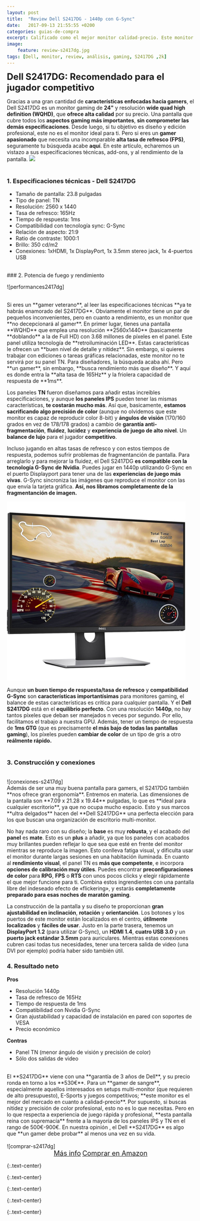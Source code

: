 ```yaml
---
layout: post
title:  "Review Dell S2417DG - 1440p con G-Sync"
date:   2017-09-13 21:55:55 +0200
categories: guias-de-compra
excerpt: Calificado como el mejor monitor calidad-precio. Este monitor Dell lo posee todo para los jugadores más competitivos. Os explicamos sus características y especificaciones al detalle.
image:
    feature: review-s2417dg.jpg
tags: [Dell, monitor, review, análisis, gaming, S2417DG ,2k]
---
```

<!--more-->
<!-- more -->
<b><font size="5">Dell S2417DG: Recomendado para el jugador competitivo</font></b><br />
 
Gracias a una gran cantidad de <b>características enfocadas hacia gamers</b>, el Dell S2417DG es un monitor gaming de **24"** y resolución **wide quad high definition (WQHD)**, que **ofrece alta calidad** por su precio. Una pantalla que cubre todos los **aspectos gaming más importantes**, **sin comprometer las demás especificaciones**. Desde luego, si tu objetivo es diseño y edición profesional, este no es el monitor ideal para ti. Pero si eres un **gamer apasionado** que necesita una incomparable **alta tasa de refresco (FPS)**, seguramente tu búsqueda acabe **aquí**. En este artículo, echaremos un vistazo a sus especificaciones técnicas, add-ons, y al rendimiento de la pantalla.
<img src="http://i.dell.com/das/xa.ashx/global-site-design%20WEB/ac4e61fa-5e63-7c73-4ff0-7638859b9f20/1/OriginalPng?id=Dell/Product_Images/Peripherals/Output_Devices/Dell/Monitors/S_Series/S2417DG/pdp/dell-monitor-s2417dg-pdp-module-02.jpg">
<br /><br />
### 1. Especificaciones técnicas - Dell S2417DG
-	Tamaño de pantalla: 23.8 pulgadas
-	Tipo de panel: TN
-	Resolución: 2560 x 1440
-	Tasa de refresco: 165Hz
-	Tiempo de respuesta: 1ms
-	Compatibilidad con tecnología sync: G-Sync
-	Relación de aspecto: 21:9
-	Ratio de contraste: 1000:1
-	Brillo: 350 cd/m2
-	Conexiones: 1xHDMI, 1x DisplayPort, 1x 3.5mm stereo jack, 1x 4-puertos USB

<br />
### 2. Potencia de fuego y rendimiento
  
![performances2417dg]
  
<br />
Si eres un **gamer veterano**, al leer las especificaciones técnicas **ya te habrás enamorado del S2417DG**. Obviamente el monitor tiene un par de pequeños inconvenientes, pero en cuanto a rendimiento, es un monitor que **no decepcionará al gamer**. En primer lugar, tienes una pantalla **WQHD** que emplea una resolución **2560x1440** (basicamente **doblando** a la de Full HD) con 3.68 millones de píxeles en el panel. Este panel utiliza tecnología de **retroiluminación LED**. Estas características le ofrecen un **buen nivel de detalle y nitidez**. Sin embargo, si quieres trabajar con ediciones o tareas gráficas relacionadas, este monitor no te servirá por su panel TN. Para diseñadores, la búsqueda acaba ahí. Pero **un gamer**, sin embargo, **busca rendimiento más que diseño**. Y aquí es donde entra la **alta tasa de 165Hz** y la friolera capacidad de respuesta de **1ms**.

Los paneles **TN** fueron diseñamos para añadir estas increibles especificaciones, y aunque **los paneles IPS** pueden tener las mismas características, **te costarán mucho más**. Así que, basicamente, **estamos sacrificando algo precisión de color** (aunque no olvidemos que este monitor es capaz de reproducir color 8-bit) y **ángulos de visión** (170/160 grados en vez de 178/178 grados) a cambio de **garantía anti-fragmentación**, **fluidez**, **lucidez** y **experiencia de juego de alto nivel**. Un **balance de lujo** para el jugador **competitivo**.

Incluso jugando en altas tasas de refresco y con estos tiempos de respuesta, podemos sufrir problemas de fragmentanción de pantalla. Para arreglarlo y para mejorar la fluidez, el Dell S2417DG **es compatible con la tecnología G-Sync de Nvidia**. Puedes jugar en 1440p utilizando G-Sync en el puerto Displayport para tener una de las **experiencias de juego más vivas**. G-Sync sincroniza las imágenes que reproduce el monitor con las que envía la tarjeta gráfica. **Así, nos libramos completamente de la fragmentanción de imagen.**

![fps-s2417dg]

Aunque **un buen tiempo de respuesta/tasa de refresco** y **compatibilidad G-Sync** son **características importantísimas** para monitores gaming, el balance de estas características es crítica para cualquier pantalla. Y el **Dell S2417DG** está en el **equilibrio perfecto**. Con una resolución **1440p**, no hay tantos píxeles que deban ser manejados n veces por segundo. Por ello, facilitamos el trabajo a nuestra GPU. Además, tener un tiempo de respuesta de **1ms GTG** (que es precisamente **el más bajo de todas las pantallas gaming**), los píxeles pueden **cambiar de color** de un tipo de gris a otro **reálmente rápido.**
<br /><br />
### 3. Construcción y conexiones
<br />
![conexiones-s2417dg]
<br />
Además de ser una muy buena pantalla para gamers, el S2417DG también **nos ofrece gran ergonomía**. Entremos en materia. Las dimensiones de la pantalla son **7.09 x 21.28 x 19.44** pulgadas, lo que es **ideal para cualquier escritorio**, ya que no ocupa mucho espacio. Esto y sus marcos **ultra delgados** hacen del **Dell S2417DG** una perfecta elección para los que buscan una organización de escritorio multi-monitor. 

No hay nada raro con su diseño; la **base** es muy **robusta**, y el acabado del **panel** es **mate**. Esto es un **plus** a añadir, ya que los paneles con acabados muy brillantes pueden reflejar lo que sea que esté en frente del monitor mientras se reproduce la imagen. Esto conlleva fatiga visual, y dificulta usar el monitor durante largas sesiones en una habitación iluminada. En cuanto al **rendimiento visual**, el panel TN es **más que competente**, e incorpora **opciones de calibración muy útiles**. Puedes encontrar **preconfiguraciones de color** para **RPG**, **FPS** o **RTS** con unos pocos clicks y elegir rápidamente el que mejor funcione para ti. Combina estos ingrendientes con una pantalla libre del indeseado efecto de «flickering», y estarás **completamente preparado para esas noches de maratón gaming**.

La construcción de la pantalla y su diseño te proporcionan **gran ajustabilidad en inclinación**, **rotación** y **orientanción**. Los botones y los puertos de este monitor están localizados en el centro, **útilmente localizados** y **fáciles de usar**. Justo en la parte trasera, tenemos un **DisplayPort 1.2** (para utilizar G-Sync), un **HDMI 1.4**, **cuatro USB 3.0** y un **puerto jack estándar 3.5mm** para auriculares. Mientras estas conexiones cubren casi todas tus necesidades, tener una tercera salida de video (una DVI por ejemplo) podría haber sido también útil.

### 4. Resultado neto
**Pros**
-	Resolución 1440p
-	Tasa de refresco de 165Hz
-	Tiempo de respuesta de 1ms
-	Compatibilidad con Nvidia G-Sync
-	Gran ajustabilidad y capacidad de instalación en pared con soportes de VESA
-	Precio económico

**Contras**
-	Panel TN (menor ángulo de visión y precisión de color)
-	Sólo dos salidas de video

<br />
El **S2417DG** viene con una **garantía de 3 años de Dell**, y su precio ronda en torno a los **530€**. Para un **gamer de sangre**, especialmente aquellos interesados en setups multi-monitor (que requieren de alto presupuesto), E-Sports y juegos competitivos; **este monitor es el mejor del mercado en cuanto a calidad-precio**. Por supuesto, si buscas nitidez y precisión de color profesional, esto no es lo que necesitas. Pero en lo que respecta a experiencia de juego rápida y profesional, **esta pantalla reina con supremacía** frente a la mayoría de los paneles IPS y TN en el rango de 500€-900€. En nuestra opinión , el Dell **S2417DG** es algo que **un gamer debe probar** al menos una vez en su vida.
<br /><br />
![comprar-s2417dg]<center><a href="http://amzn.to/2fw41eb" target="_blank" class="btn-infor"><font size="4">Más info</font></a> <a href="http://amzn.to/2fw41eb" target="_blank" class="btn-ama"><font size="4">Comprar en Amazon</font></a></center>

[intro-s2417dg]: /images/pictures/intro-s2417dg.jpg
{:.text-center}

[performance-S2417DG]: /images/pictures/performances2417dg.jpg
{:.text-center}

[fps-s2417dg]: /images/pictures/fps-s2417dg.jpg
{:.text-center}

[conexiones-s2417dg]: /images/pictures/conexiones-s2417dg.jpg
{:.text-center}

[comprar-s2417dg]: /images/pictures/comprar-s2417dg.jpg
{:.text-center}
